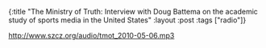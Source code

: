 {:title "The Ministry of Truth: Interview with Doug Battema on the academic study of sports media in the United States"
:layout :post
:tags  ["radio"]}

<http://www.szcz.org/audio/tmot_2010-05-06.mp3>

